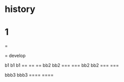 history
=======

1
=
=

=
develop

b1 b1 b1
== == ==
bb2 bb2
=== ===
bb2 bb2
=== ===

bbb3 bbb3
==== ====